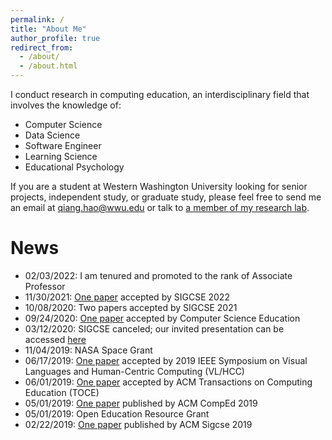 ```yaml
---
permalink: /
title: "About Me"
author_profile: true
redirect_from:
  - /about/
  - /about.html
---
```


I conduct research in computing education, an interdisciplinary field that involves the knowledge of:

* Computer Science
* Data Science
* Software Engineer
* Learning Science
* Educational Psychology

If you are a student at Western Washington University looking for senior projects, independent study, or graduate study, please feel free to send me an email at qiang.hao@wwu.edu or talk to [a member of my research lab](/research/).

News
======

* 02/03/2022: I am tenured and promoted to the rank of Associate Professor
* 11/30/2021: [One paper](https://qhao.info/downloads/sigcse-2022.pdf) accepted by SIGCSE 2022
* 10/08/2020: Two papers accepted by SIGCSE 2021
* 09/24/2020: [One paper](https://www.tandfonline.com/doi/abs/10.1080/08993408.2020.1860408) accepted by Computer Science Education
* 03/12/2020: SIGCSE canceled; our invited presentation can be accessed [here](https://twitter.com/i/status/1238224543765823488)
* 11/04/2019: NASA Space Grant
* 06/17/2019: [One paper](https://arxiv.org/abs/1906.08937) accepted by 2019 IEEE Symposium on Visual Languages and Human-Centric Computing (VL/HCC)
* 06/01/2019: [One paper](https://dl.acm.org/doi/abs/10.1145/3345328) accepted by ACM Transactions on Computing Education (TOCE)
* 05/01/2019: [One paper](/publications/prior-cs-knowledge) published by ACM CompEd 2019
* 05/01/2019: Open Education Resource Grant
* 02/22/2019: [One paper](/publications/active-learning-environment) published by ACM Sigcse 2019
